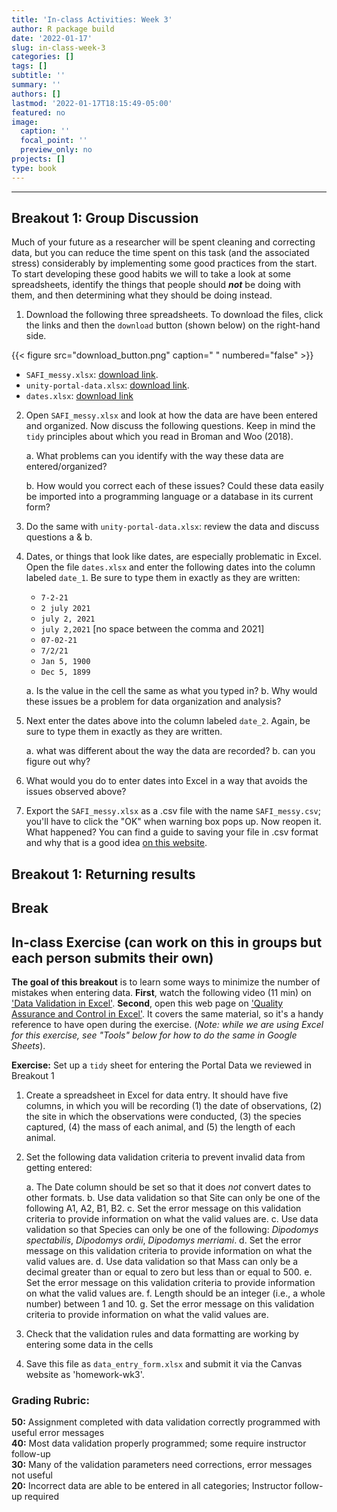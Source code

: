 ```yaml
---
title: 'In-class Activities: Week 3'
author: R package build
date: '2022-01-17'
slug: in-class-week-3
categories: []
tags: []
subtitle: ''
summary: ''
authors: []
lastmod: '2022-01-17T18:15:49-05:00'
featured: no
image:
  caption: ''
  focal_point: ''
  preview_only: no
projects: []
type: book
---
```


<!-- Note: to rendr as pdf delete the \newline -->
<!-- # **LAS 6292 WEEK 2 ASSIGNMENT: Data Storage and Backup**  -->
---

## **Breakout 1: Group Discussion**  

Much of your future as a researcher will be spent cleaning and correcting data, but you can reduce the time spent on this task (and the associated stress) considerably by implementing some good practices from the start. To start developing these good habits we will to take a look at some spreadsheets, identify the things that people should **_not_** be doing with them, and then determining what they should be doing instead.

1. Download the following three spreadsheets. To download the files, click the links and then the `download` button (shown below) on the right-hand side.  

{{< figure src="download_button.png" caption=" " numbered="false" >}}



  * `SAFI_messy.xlsx`: [download link](https://github.com/BrunaLab/LAS6292_DataManagement/blob/03dd47f3b52a9bf32be643cf34bafcce6566e555/static/course-materials/class-sessions/03-spreadsheets/examples/SAFI_messy.xlsx).
  * `unity-portal-data.xlsx`: [download link](https://github.com/BrunaLab/LAS6292_DataManagement/blob/03dd47f3b52a9bf32be643cf34bafcce6566e555/static/course-materials/class-sessions/03-spreadsheets/examples/untidy-portal-data.xlsx).
  * `dates.xlsx`: [download link](https://github.com/BrunaLab/LAS6292_DataManagement/blob/03dd47f3b52a9bf32be643cf34bafcce6566e555/static/course-materials/class-sessions/03-spreadsheets/examples/dates.xlsx)
  

2. Open `SAFI_messy.xlsx` and look at how the data are have been entered and organized. Now discuss the following questions. Keep in mind the `tidy` principles about which you read in Broman and Woo (2018).

    a. What problems can you identify with the way these data are entered/organized?
    
    b. How would you correct each of these issues? Could these data easily be imported into a programming language or a database in its current form?

3. Do the same with `unity-portal-data.xlsx`: review the data and discuss questions a & b.

4. Dates, or things that look like dates, are especially problematic in Excel. Open the file `dates.xlsx` and enter the following dates into the column labeled `date_1`. Be sure to type them in exactly as they are written:
    
    * `7-2-21`
    * `2 july 2021`
    * `july 2, 2021`
    * `july 2,2021` [no space between the comma and 2021]
    * `07-02-21`
    * `7/2/21`
    * `Jan 5, 1900`
    * `Dec 5, 1899`  
    
    a. Is the value in the cell the same as what you typed in?
    b. Why would these issues be a problem for data organization and analysis? 
    
5. Next enter the dates above into the column labeled `date_2`. Again, be sure to type them in exactly as they are written.
    
    a. what was different about the way the data are recorded? 
    b. can you figure out why?
  
  
6. What would you do to enter dates into Excel in a way that avoids the issues observed above? 

7. Export the `SAFI_messy.xlsx` as a .csv file with the name `SAFI_messy.csv`; you'll have to click the "OK" when warning box pops up.  Now reopen it. What happened? You can find a guide to saving your file in .csv format and why that is a good idea [on this website](https://datacarpentry.org/spreadsheet-ecology-lesson/05-exporting-data/index.html).

## **Breakout 1: Returning results** 

## **Break**  

## **In-class Exercise** (can work on this in groups but each person submits their own)  

**The goal of this breakout** is to learn some ways to minimize the number of mistakes when entering data. **First**, watch the following video (11 min) on ['Data Validation in Excel'](https://www.youtube.com/watch?v=nMxl1_NAcxc). **Second**, open this web page on ['Quality Assurance and Control in Excel'](https://datacarpentry.org/spreadsheet-ecology-lesson/04-quality-control/). It covers the same material, so it's a handy reference to have open during the exercise. (*Note: while we are using Excel for this exercise, see "Tools" below for how to do the same in Google Sheets*).   

**Exercise:** Set up a `tidy` sheet for entering the Portal Data we reviewed in Breakout 1 

1. Create a spreadsheet in Excel for data entry. It should have five columns, in which you will be recording (1) the date of observations,  (2) the site in which the observations were conducted, (3) the species captured, (4) the mass of each animal, and (5) the length of each animal. 

2. Set the following data validation criteria to prevent invalid data from getting entered:

    a. The Date column should be set so that it does *not* convert dates to other formats.
    b. Use data validation so that Site can only be one of the following A1, A2, B1, B2. 
    c. Set the error message on this validation criteria to provide information on what the valid values are.
    c. Use data validation so that Species can only be one of the following: *Dipodomys spectabilis*, *Dipodomys ordii*, *Dipodomys merriami*. 
    d. Set the error message on this validation criteria to provide information on what the valid values are.
    d. Use data validation so that Mass can only be a decimal greater than or equal to zero but less than or equal to 500. 
    e. Set the error message on this validation criteria to provide information on what the valid values are.
    f. Length should be an integer (i.e., a whole number) between 1 and 10. 
    g. Set the error message on this validation criteria to provide information on what the valid values are.

3. Check that the validation rules and data formatting are working by entering some data in the cells

4. Save this file as `data_entry_form.xlsx` and submit it via the Canvas website as 'homework-wk3'.

### Grading Rubric: 

**50:** Assignment completed with data validation correctly programmed with useful error messages  
**40:** Most data validation properly programmed; some require instructor follow-up  
**30:** Many of the validation parameters need corrections, error messages not useful  
**20:** Incorrect data are able to be entered in all categories; Instructor follow-up required  
